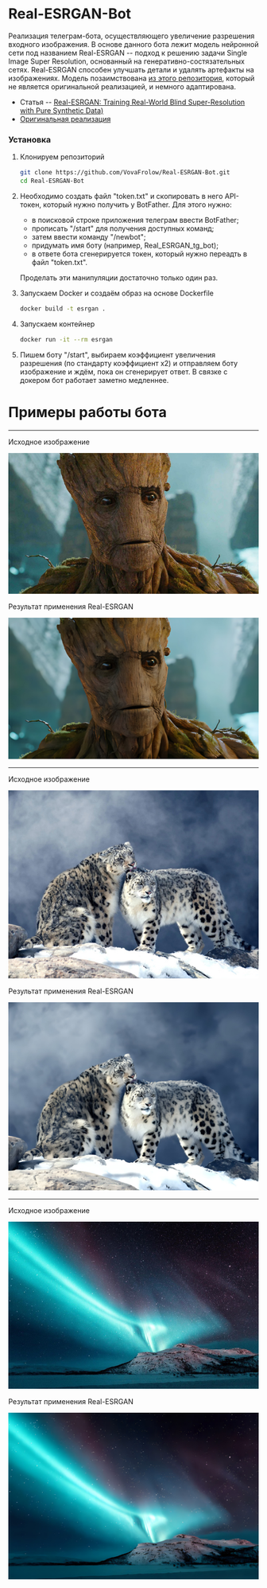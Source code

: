 # Real-ESRGAN-Bot

Реализация телеграм-бота, осуществляющего увеличение разрешения входного изображения. В основе данного бота лежит модель нейронной сети под названием Real-ESRGAN -- подход к решению задачи Single Image Super 
Resolution, основанный на генеративно-состязательных сетях. Real-ESRGAN способен улучшать детали и удалять артефакты на изображениях. Модель позаимствована [из этого репозитория](https://github.com/ai-forever/Real-ESRGAN), который не является оригинальной реализацией, и немного адаптирована. 

- Статья -- [Real-ESRGAN: Training Real-World Blind Super-Resolution with Pure Synthetic Data)](https://arxiv.org/abs/2107.10833)
- [Оригинальная реализация](https://github.com/xinntao/Real-ESRGAN)

### Установка

1. Клонируем репозиторий
   ```bash
   git clone https://github.com/VovaFrolow/Real-ESRGAN-Bot.git
   cd Real-ESRGAN-Bot
   ```

2. Необходимо создать файл "token.txt" и скопировать в него API-токен, который нужно получить у BotFather. Для этого нужно:

   - в поисковой строке приложения телеграм ввести BotFather;
   - прописать "/start" для получения доступных команд;
   - затем ввести команду "/newbot";
   - придумать имя боту (например, Real_ESRGAN_tg_bot);
   - в ответе бота сгенерируется токен, который нужно переадть в файл "token.txt".
   
   Проделать эти манипуляции достаточно только один раз.
3. Запускаем Docker и создаём образ на основе Dockerfile

   ```bash
   docker build -t esrgan .
   ```
   
4. Запускаем контейнер

   ```bash
   docker run -it --rm esrgan
   ```

5. Пишем боту "/start", выбираем коэффициент увеличения разрешения (по стандарту коэффициент х2) и отправляем боту изображение и ждём, пока он сгенерирует ответ. В связке с докером бот работает заметно медленнее.

# Примеры работы бота

---

Исходное изображение

![](inputs/lr_groot.jpg)

Результат применения Real-ESRGAN

![](results/sr_groot.jpg)

---

Исходное изображение

![](inputs/lr_irbis.jpg)

Результат применения Real-ESRGAN

![](results/sr_irbis.jpg)

---

Исходное изображение

![](inputs/lr_image.jpg)

Результат применения Real-ESRGAN

![](results/sr_image.jpg)
